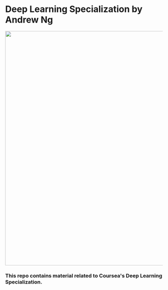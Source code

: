 # Deep Learning Specialization by Andrew Ng

<img width="750" src="https://github.com/AliBaheri/Deep-Learning-AndrewNg/blob/master/Intro-DLI_Logo-Mobile-297%402x.png"> 

### This repo contains material related to Coursea's Deep Learning Specialization.
